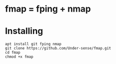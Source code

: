 # fmap = fping + nmap
# Installing
    apt install git fping nmap
    git clone https://github.com/Under-sense/fmap.git
    cd fmap
    chmod +x fmap
